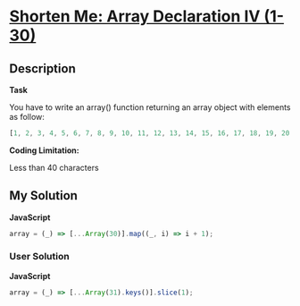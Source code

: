 # [Shorten Me: Array Declaration IV (1-30)](https://www.codewars.com/kata/5a54cdeb6f46dec1e5000356)

## Description

**Task**

You have to write an array() function returning an array object with elements as follow:

```js
[1, 2, 3, 4, 5, 6, 7, 8, 9, 10, 11, 12, 13, 14, 15, 16, 17, 18, 19, 20, 21, 22, 23, 24, 25, 26, 27, 28, 29, 30];
```

**Coding Limitation:**

Less than 40 characters

## My Solution

**JavaScript**

```js
array = (_) => [...Array(30)].map((_, i) => i + 1);
```

### User Solution

**JavaScript**

```js
array = (_) => [...Array(31).keys()].slice(1);
```
